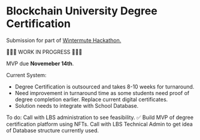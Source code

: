 # Blockchain University Degree Certification

Submission for part of [Wintermute Hackathon.](https://www.encode.club/hack-defi/)

🚧🚧🚧 WORK IN PROGRESS 🚧🚧🚧

MVP due **Novemeber 14th**.

Current System:
- Degree Certification is outsourced and takes 8-10 weeks for turnaround.
- Need improvement in turnaround time as some students need proof of degree completion earlier. Replace current digital certificates. 
- Solution needs to integrate with School Database.


To do:
Call with LBS administration to see feasibility. ✅
Build MVP of degree certification platform using NFTs.
Call with LBS Technical Admin to get idea of Database structure currently used.
